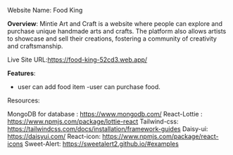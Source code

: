 Website Name: Food King

**Overview**: Mintie Art and Craft is a website where people can explore and purchase unique handmade arts and crafts. The platform also allows artists to showcase and sell their creations, fostering a community of creativity and craftsmanship.

Live Site URL:https://food-king-52cd3.web.app/

**Features**:
- user can add food item
-user can purchase food.

Resources:

MongoDB for database : https://www.mongodb.com/
React-Lottie : https://www.npmjs.com/package/lottie-react
Tailwind-css: https://tailwindcss.com/docs/installation/framework-guides
Daisy-ui: https://daisyui.com/
React-icon: https://www.npmjs.com/package/react-icons
Sweet-Alert: https://sweetalert2.github.io/#examples
